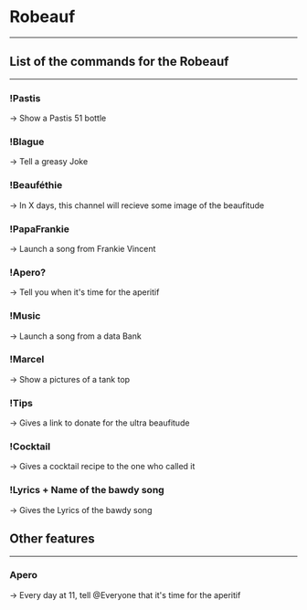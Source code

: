 # Robeauf
____
## List of the commands for the Robeauf
____
### !Pastis
-> Show a Pastis 51 bottle
### !Blague
-> Tell a greasy Joke
### !Beauféthie 
-> In X days, this channel will recieve some image of the beaufitude
### !PapaFrankie
-> Launch a song from Frankie Vincent
### !Apero?
-> Tell you when it's time for the aperitif
### !Music
-> Launch a song from a data Bank
### !Marcel
-> Show a pictures of a tank top
### !Tips
-> Gives a link to donate for the ultra beaufitude
### !Cocktail
-> Gives a cocktail recipe to the one who called it
### !Lyrics + Name of the bawdy song 
-> Gives the Lyrics of the bawdy song 

## Other features
____
### Apero
-> Every day at 11, tell @Everyone that it's time for the aperitif